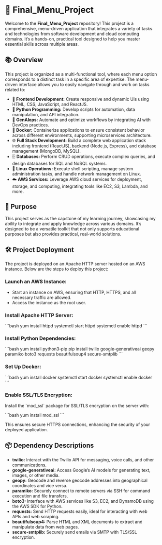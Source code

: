 # 🚀 Final_Menu_Project

Welcome to the **Final_Menu_Project** repository! This project is a comprehensive, menu-driven application that integrates a variety of tasks and technologies from software development and cloud computing domains. It’s a hands-on, practical tool designed to help you master essential skills across multiple areas.

## 📚 Overview

This project is organized as a multi-functional tool, where each menu option corresponds to a distinct task in a specific area of expertise. The menu-driven interface allows you to easily navigate through and work on tasks related to:

- 🎨 **Frontend Development:** Create responsive and dynamic UIs using HTML, CSS, JavaScript, and ReactJS.
- 🐍 **Python Programming:** Develop scripts for automation, data manipulation, and API integration.
- 🤖 **GenAIops:** Automate and optimize workflows by integrating AI with DevOps practices.
- 🐳 **Docker:** Containerize applications to ensure consistent behavior across different environments, supporting microservices architecture.
- 🌐 **Full Stack Development:** Build a complete web application stack including frontend (ReactJS), backend (Node.js, Express), and database management (MongoDB, MySQL).
- 🗄️ **Databases:** Perform CRUD operations, execute complex queries, and design databases for SQL and NoSQL systems.
- 🐧 **Linux Operations:** Execute shell scripting, manage system administration tasks, and handle network management on Linux.
- ☁️ **AWS Services:** Leverage AWS cloud services for deployment, storage, and computing, integrating tools like EC2, S3, Lambda, and more.

## 🎯 Purpose

This project serves as the capstone of my learning journey, showcasing my ability to integrate and apply knowledge across various domains. It’s designed to be a versatile toolkit that not only supports educational purposes but also provides practical, real-world solutions.

## 🛠️ Project Deployment

The project is deployed on an Apache HTTP server hosted on an AWS instance. Below are the steps to deploy this project:

### Launch an AWS Instance:

- Start an instance on AWS, ensuring that HTTP, HTTPS, and all necessary traffic are allowed.
- Access the instance as the root user.

### Install Apache HTTP Server:

\`\`\`bash
yum install httpd
systemctl start httpd
systemctl enable httpd
\`\`\`

### Install Python Dependencies:

\`\`\`bash
yum install python3-pip
pip install twilio google-generativeai geopy paramiko boto3 requests beautifulsoup4 secure-smtplib
\`\`\`

### Set Up Docker:

\`\`\`bash
yum install docker
systemctl start docker
systemctl enable docker
\`\`\`

### Enable SSL/TLS Encryption:

Install the \`mod_ssl\` package for SSL/TLS encryption on the server with:

\`\`\`bash
yum install mod_ssl
\`\`\`

This ensures secure HTTPS connections, enhancing the security of your deployed application.

## 📦 Dependency Descriptions

- **twilio:** Interact with the Twilio API for messaging, voice calls, and other communications.
- **google-generativeai:** Access Google’s AI models for generating text, images, or other media.
- **geopy:** Geocode and reverse geocode addresses into geographical coordinates and vice versa.
- **paramiko:** Securely connect to remote servers via SSH for command execution and file transfers.
- **boto3:** Interface with AWS services like S3, EC2, and DynamoDB using the AWS SDK for Python.
- **requests:** Send HTTP requests easily, ideal for interacting with web APIs and web scraping.
- **beautifulsoup4:** Parse HTML and XML documents to extract and manipulate data from web pages.
- **secure-smtplib:** Securely send emails via SMTP with TLS/SSL encryption.
